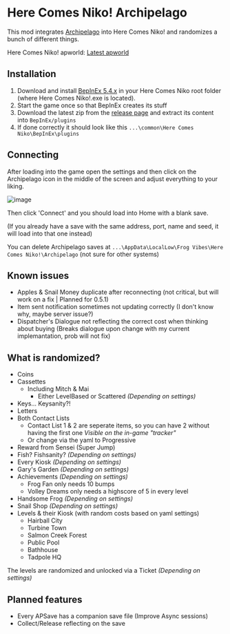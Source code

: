 # Here Comes Niko! Archipelago
This mod integrates [Archipelago](https://archipelago.gg/) into Here Comes Niko! and randomizes a bunch of different things.

Here Comes Niko! apworld: [Latest apworld](https://github.com/niieli/Niko-Archipelago/releases/latest)

## Installation

1. Download and install [BepInEx 5.4.x](https://github.com/BepInEx/BepInEx/releases/tag/v5.4.22) in your Here Comes Niko root folder (where Here Comes Niko!.exe is located). 
2. Start the game once so that BepInEx creates its stuff
3. Download the latest zip from the [release page](https://github.com/niieli/NikoArchipelagoMod/releases/latest) and extract its content into `BepInEx/plugins`
4. If done correctly it should look like this `...\common\Here Comes Niko\BepInEx\plugins`

## Connecting

After loading into the game open the settings and then click on the Archipelago icon in the middle of the screen and adjust everything to your liking.

![image](https://github.com/user-attachments/assets/42516bb4-d568-4cb3-a0df-63912e682063)

Then click 'Connect' and you should load into Home with a blank save. 

(If you already have a save with the same address, port, name and seed, it will load into that one instead)

You can delete Archipelago saves at `...\AppData\LocalLow\Frog Vibes\Here Comes Niko!\Archipelago` (not sure for other systems)

## Known issues

- Apples & Snail Money duplicate after reconnecting (not critical, but will work on a fix | Planned for 0.5.1)
- Item sent notification sometimes not updating correctly (I don't know why, maybe server issue?)
- Dispatcher's Dialogue not reflecting the correct cost when thinking about buying (Breaks dialogue upon change with my current implemantation, prob will not fix)

## What is randomized?
- Coins
- Cassettes
  - Including Mitch & Mai
    - Either LevelBased or Scattered *(Depending on settings)*
- Keys... Keysanity?!
- Letters
- Both Contact Lists
  - Contact List 1 & 2 are seperate items, so you can have 2 without having the first one *Visible on the in-game "tracker"* 
  - Or change via the yaml to Progressive
- Reward from Sensei (Super Jump)
- Fish? Fishsanity? *(Depending on settings)*
- Every Kiosk *(Depending on settings)*
- Gary's Garden *(Depending on settings)*
- Achievements *(Depending on settings)*
  - Frog Fan only needs 10 bumps
  - Volley Dreams only needs a highscore of 5 in every level
- Handsome Frog *(Depending on settings)*
- Snail Shop *(Depending on settings)*
- Levels & their Kiosk (with random costs based on yaml settings)
  - Hairball City
  - Turbine Town
  - Salmon Creek Forest
  - Public Pool
  - Bathhouse
  - Tadpole HQ

The levels are randomized and unlocked via a Ticket *(Depending on settings)*

## Planned features
- Every APSave has a companion save file (Improve Async sessions)
- Collect/Release reflecting on the save
